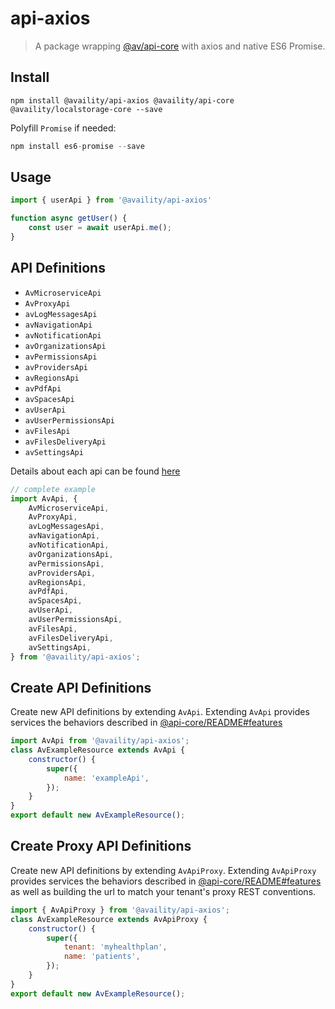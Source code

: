 # api-axios

> A package wrapping [@av/api-core](../api-core/README.md) with axios and native ES6 Promise.

## Install

```
npm install @availity/api-axios @availity/api-core @availity/localstorage-core --save
```

Polyfill `Promise` if needed:

```js
npm install es6-promise --save
```

## Usage

```js
import { userApi } from '@availity/api-axios'

function async getUser() {
    const user = await userApi.me();
}
```

## API Definitions

-   `AvMicroserviceApi`
-   `AvProxyApi`
-   `avLogMessagesApi`
-   `avNavigationApi`
-   `avNotificationApi`
-   `avOrganizationsApi`
-   `avPermissionsApi`
-   `avProvidersApi`
-   `avRegionsApi`
-   `avPdfApi`
-   `avSpacesApi`
-   `avUserApi`
-   `avUserPermissionsApi`
-   `avFilesApi`
-   `avFilesDeliveryApi`
-   `avSettingsApi`

Details about each api can be found [here](../api-core/src/resources/README.md)

```js
// complete example
import AvApi, {
    AvMicroserviceApi,
    AvProxyApi,
    avLogMessagesApi,
    avNavigationApi,
    avNotificationApi,
    avOrganizationsApi,
    avPermissionsApi,
    avProvidersApi,
    avRegionsApi,
    avPdfApi,
    avSpacesApi,
    avUserApi,
    avUserPermissionsApi,
    avFilesApi,
    avFilesDeliveryApi,
    avSettingsApi,
} from '@availity/api-axios';
```

## Create API Definitions

Create new API definitions by extending `AvApi`. Extending `AvApi` provides services the behaviors described in [@api-core/README#features](../api-core/README.md#features)

```js
import AvApi from '@availity/api-axios';
class AvExampleResource extends AvApi {
    constructor() {
        super({
            name: 'exampleApi',
        });
    }
}
export default new AvExampleResource();
```

## Create Proxy API Definitions

Create new API definitions by extending `AvApiProxy`. Extending `AvApiProxy` provides services the behaviors described in [@api-core/README#features](../api-core/README.md#features) as well as building the url to match your tenant's proxy REST conventions.

```js
import { AvApiProxy } from '@availity/api-axios';
class AvExampleResource extends AvApiProxy {
    constructor() {
        super({
            tenant: 'myhealthplan',
            name: 'patients',
        });
    }
}
export default new AvExampleResource();
```
